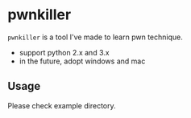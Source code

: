# pwnkiller
```pwnkiller``` is a tool I've made to learn pwn technique.

- support python 2.x and 3.x
- in the future, adopt windows and mac

## Usage
Please check example directory.
